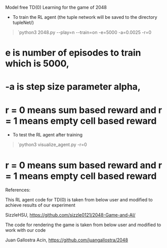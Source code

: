 Model free TD(0) Learning for the game of 2048
	
* To train the RL agent (the tuple network will be saved to the directory tupleNet/)		
>	`python3 2048.py --play=n --train=on -e=5000 -a=0.0025 -r=0        

 # e is number of episodes to train which is 5000, 
 # -a is step size parameter alpha, 
 # r = 0 means sum based reward and r = 1 means empty cell based reward	
	
* To test the RL agent after training	
>	`python3 visualize_agent.py -r=0		
# r = 0 means sum based reward and r = 1 means empty cell based reward		
	
	

References:

This RL agent code for TD(0) is taken from below user and modified to achieve results of our experiment

SizzleHSU, https://github.com/sizzle0121/2048-Game-and-AI/

The code for rendering the game is taken from below user and modified to work with our code

Juan Gallostra Acín, https://github.com/juangallostra/2048
	
